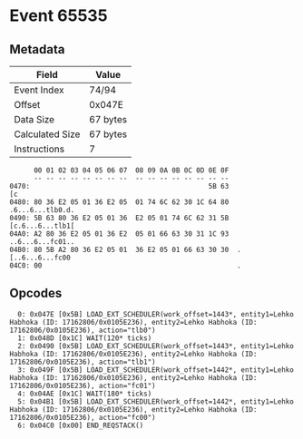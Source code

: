 # Event 65535

## Metadata

| Field           | Value    |
|-----------------|----------|
| Event Index     | 74/94    |
| Offset          | 0x047E   |
| Data Size       | 67 bytes |
| Calculated Size | 67 bytes |
| Instructions    | 7        |

```
      00 01 02 03 04 05 06 07  08 09 0A 0B 0C 0D 0E 0F
      -- -- -- -- -- -- -- --  -- -- -- -- -- -- -- --
0470:                                            5B 63                [c
0480: 80 36 E2 05 01 36 E2 05  01 74 6C 62 30 1C 64 80  .6...6...tlb0.d.
0490: 5B 63 80 36 E2 05 01 36  E2 05 01 74 6C 62 31 5B  [c.6...6...tlb1[
04A0: A2 80 36 E2 05 01 36 E2  05 01 66 63 30 31 1C 93  ..6...6...fc01..
04B0: 80 5B A2 80 36 E2 05 01  36 E2 05 01 66 63 30 30  .[..6...6...fc00
04C0: 00                                                .               
```

## Opcodes

```
  0: 0x047E [0x5B] LOAD_EXT_SCHEDULER(work_offset=1443*, entity1=Lehko Habhoka (ID: 17162806/0x0105E236), entity2=Lehko Habhoka (ID: 17162806/0x0105E236), action="tlb0")
  1: 0x048D [0x1C] WAIT(120* ticks)
  2: 0x0490 [0x5B] LOAD_EXT_SCHEDULER(work_offset=1443*, entity1=Lehko Habhoka (ID: 17162806/0x0105E236), entity2=Lehko Habhoka (ID: 17162806/0x0105E236), action="tlb1")
  3: 0x049F [0x5B] LOAD_EXT_SCHEDULER(work_offset=1442*, entity1=Lehko Habhoka (ID: 17162806/0x0105E236), entity2=Lehko Habhoka (ID: 17162806/0x0105E236), action="fc01")
  4: 0x04AE [0x1C] WAIT(180* ticks)
  5: 0x04B1 [0x5B] LOAD_EXT_SCHEDULER(work_offset=1442*, entity1=Lehko Habhoka (ID: 17162806/0x0105E236), entity2=Lehko Habhoka (ID: 17162806/0x0105E236), action="fc00")
  6: 0x04C0 [0x00] END_REQSTACK()
```
